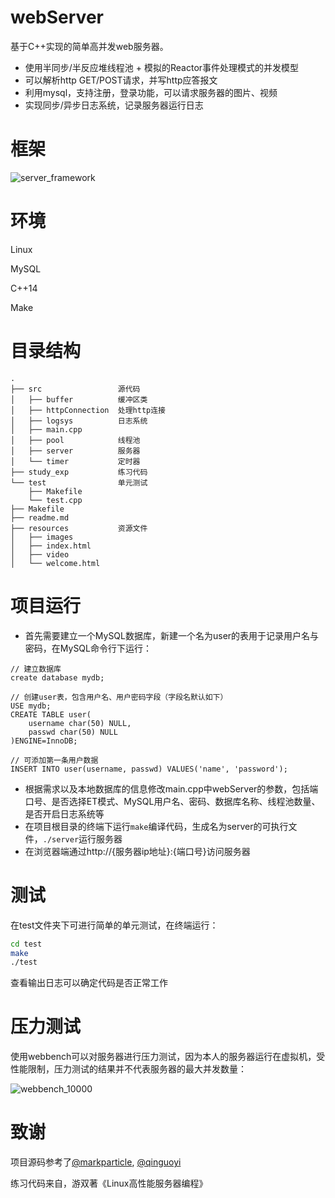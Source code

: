 # **webServer**

基于C++实现的简单高并发web服务器。

- 使用半同步/半反应堆线程池 + 模拟的Reactor事件处理模式的并发模型
- 可以解析http GET/POST请求，并写http应答报文
- 利用mysql，支持注册，登录功能，可以请求服务器的图片、视频
- 实现同步/异步日志系统，记录服务器运行日志



# 框架

![server_framework](C:\Users\jiayan\Documents\postgraduate\job_related\project\server_framework.jpg)



# 环境

Linux

MySQL

C++14

Make



# 目录结构

```
.
├── src                 源代码
│   ├── buffer          缓冲区类
│   ├── httpConnection  处理http连接
│   ├── logsys          日志系统
│   ├── main.cpp
│   ├── pool            线程池
│   ├── server          服务器
│   └── timer           定时器
├── study_exp           练习代码
└── test                单元测试
    ├── Makefile
    └── test.cpp
├── Makefile
├── readme.md
├── resources           资源文件
│   ├── images
│   ├── index.html
│   ├── video
│   └── welcome.html
```



# 项目运行

- 首先需要建立一个MySQL数据库，新建一个名为user的表用于记录用户名与密码，在MySQL命令行下运行：

```mysql
// 建立数据库
create database mydb;

// 创建user表，包含用户名、用户密码字段（字段名默认如下）
USE mydb;
CREATE TABLE user(
    username char(50) NULL,
    passwd char(50) NULL
)ENGINE=InnoDB;

// 可添加第一条用户数据
INSERT INTO user(username, passwd) VALUES('name', 'password');
```

- 根据需求以及本地数据库的信息修改main.cpp中webServer的参数，包括端口号、是否选择ET模式、MySQL用户名、密码、数据库名称、线程池数量、是否开启日志系统等
- 在项目根目录的终端下运行```make```编译代码，生成名为server的可执行文件，```./server```运行服务器
- 在浏览器端通过http://{服务器ip地址}:{端口号}访问服务器



# 测试

在test文件夹下可进行简单的单元测试，在终端运行：

```bash
cd test
make
./test
```

查看输出日志可以确定代码是否正常工作



# 压力测试

使用webbench可以对服务器进行压力测试，因为本人的服务器运行在虚拟机，受性能限制，压力测试的结果并不代表服务器的最大并发数量：

![webbench_10000](E:\ubuntu2\share_file\webbench_10000.png)



# 致谢

项目源码参考了[@markparticle](https://github.com/markparticle/WebServer),  [@qinguoyi](https://github.com/qinguoyi/TinyWebServer/tree/master)

练习代码来自，游双著《Linux高性能服务器编程》